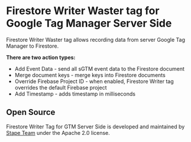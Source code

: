 # Firestore Writer Waster tag for Google Tag Manager Server Side

Firestore Writer Waster tag allows recording data from server Google Tag Manager to Firestore.

**There are two action types:**

- Add Event Data - send all sGTM event data to the Firestore document
- Merge document keys - merge keys into Firestore documents
- Override Firebase Project ID - when enabled, Firestore Writer tag overrides the default Firebase project
- Add Timestamp - adds timestamp in milliseconds

## Open Source

Firestore Writer Tag for GTM Server Side is developed and maintained by [Stape Team](https://stape.io/) under the Apache 2.0 license.
